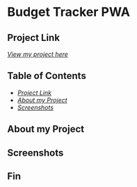 # Budget Tracker PWA

## Project Link

[_View my project here_](https://progressive-budget-tracker-1.herokuapp.com/)

## Table of Contents

- [_Project Link_](#project-link)
- [_About my Project_](#about-my-project)
- [_Screenshots_](#screenshots)

## About my Project

## Screenshots

## Fin
